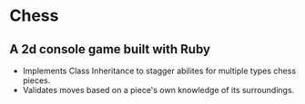 # Chess

## A 2d console game built with Ruby

- Implements Class Inheritance to stagger abilites for multiple types chess pieces.
- Validates moves based on a piece's own knowledge of its surroundings.

